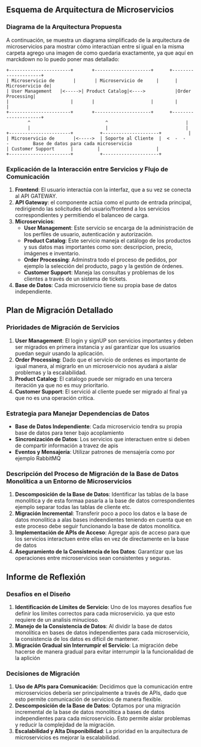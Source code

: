 ## Esquema de Arquitectura de Microservicios
### Diagrama de la Arquitectura Propuesta
A continuación, se muestra un diagrama simplificado de la arquitectura de microservicios para mostrar cómo interactúan entre sí igual en la misma carpeta agrego una imagen de como quedaria exactamente, ya que aquí en marckdown no lo puedo poner mas detallado:
```
+-----------------------+       +---------------------+      +---------------------+
| Microservicio de       |       | Microservicio de     |      | Microservicio de|
| User Management   |<----->| Product Catalog|<---->           |Order Processing|
|                       |       |                     |        |                |
+-----------------------+       +---------------------+      +---------------------+
        ^                            ^                             |
        |                            |                             |
+-----------------------+          +---------------------+          |
| Microservicio de       |<----->  | Soporte al Cliente  |  <  -  -    -         Base de datos para cada microservicio
| Customer Support      |         |                     |
+-----------------------+          +---------------------+

```
### Explicación de la Interacción entre Servicios y Flujo de Comunicación
1. **Frontend**: El usuario interactúa con la interfaz, que a su vez se conecta al API GATEWAY.
2. **API Gateway**: el componente actúa como el punto de entrada principal, redirigiendo las solicitudes del usuario/frontend a los servicios correspondientes y permitiendo el balanceo de carga.
3. **Microservicios**:
    - **User Management**: Este servicio se encarga de la administración de los perfiles de usuario, autenticación y autorización.
    - **Product Catalog**: Este servicio maneja el catálogo de los productos y sus datos mas importantes como son: descripcion, precio, imágenes e inventario.
    - **Order Processing**: Adminstra todo el proceso de pedidos, por ejemplo la selección del producto, pago y la gestión de órdenes.
    - **Customer Support**: Maneja las consultas y problemas de los clientes a través de un sistema de tickets.
4. **Base de Datos**: Cada microservicio tiene su propia base de datos independiente.
## Plan de Migración Detallado
### Prioridades de Migración de Servicios
1. **User Management**: El login y signUP son servicios importantes y deben ser migrados en primera instancia y así garantizar que los usuarios puedan seguir usando la aplicación.
2. **Order Processing**: Dado que el servicio de ordenes es importante de igual manera, al migrarlo en un microservicio nos ayudará a aislar problemas y la escalabilidad.
3. **Product Catalog**: El catalogo puede ser migrado en una tercera iteración ya que no es muy prioritario.
4. **Customer Support**: El servició al cliente puede ser migrado al final ya que no es una operación critica.

### Estrategia para Manejar Dependencias de Datos
- **Base de Datos Independiente**: Cada microservicio tendra su propia base de datos para tener bajo acoplamiento
- **Sincronización de Datos**: Los servicios que interactuen entre si deben de compartir información a travez de apis
- **Eventos y Mensajería**: Utilizar patrones de mensajería como por ejemplo RabbitMQ

### Descripción del Proceso de Migración de la Base de Datos Monolítica a un Entorno de Microservicios
1. **Descomposición de la Base de Datos**: Identificar las tablas de la base monolitica y de esta formaa pasarla a la base de datos correspondientes ejemplo separar todas las tablas de cliente etc.
2. **Migración Incremental**: Transferir poco a poco los  datos e la base de datos monolitica a alas bases indeendientes teniendo en cuenta que en este proceso debe seguir funcionando la base de datos monolitica.
3. **Implementación de APIs de Acceso**: Agregar apis de acceso para que los servicios interactuen entre ellas en vez de directamente en la base de datos
4. **Aseguramiento de la Consistencia de los Datos**: Garantizar que las operaciones entre microservicios sean consistentes y seguras.

## Informe de Reflexión
### Desafíos en el Diseño
1. **Identificación de Límites de Servicio**: Uno de los mayores desafíos fue definir los límites correctos para cada microservicio. ya que esto requiere de un analisis minucioso.
2. **Manejo de la Consistencia de Datos**: Al dividir la base de datos monolítica en bases de datos independientes para cada microservicio, la consistencia de los datos es difícil de mantener.
3. **Migración Gradual sin Interrumpir el Servicio**: La migración debe hacerse de manera gradual para evitar interrumpir la la funcionalidad de la aplición

### Decisiones de Migración
1. **Uso de APIs para Comunicación**: Decidimos que la comunicación entre microservicios debería ser principalmente a través de APIs, dado que esto permite comunicación de servicios de manera flexible.
2. **Descomposición de la Base de Datos**: Optamos por una migración incremental de la base de datos monolítica a bases de datos independientes para cada microservicio. Esto permite aislar problemas y reducir la complejidad de la migración.
3. **Escalabilidad y Alta Disponibilidad**: La prioridad en la arquitectura de microservicios es mejorar la escalabilidad.

